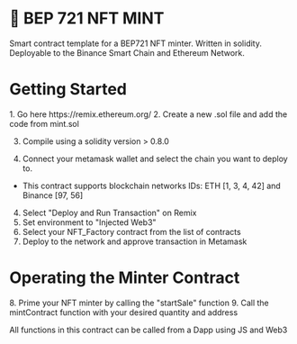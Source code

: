 # 🥷 BEP 721 NFT MINT
Smart contract template for a BEP721 NFT minter. Written in solidity. Deployable to the Binance Smart Chain and Ethereum Network.

<h1>Getting Started</h1>
1. Go here  https://remix.ethereum.org/
2. Create a new .sol file and add the code from mint.sol

3. Compile using a solidity version > 0.8.0

4. Connect your metamask wallet and select the chain you want to deploy to.
- This contract supports blockchain networks IDs: ETH [1, 3, 4, 42] and Binance [97, 56]

4. Select "Deploy and Run Transaction" on Remix
5. Set environment to "Injected Web3"
6. Select your NFT_Factory contract from the list of contracts
7. Deploy to the network and approve transaction in Metamask

<h1>Operating the Minter Contract</h1>
8. Prime your NFT minter by calling the "startSale" function
9. Call the mintContract function with your desired quantity and address

All functions in this contract can be called from a Dapp using JS and Web3
